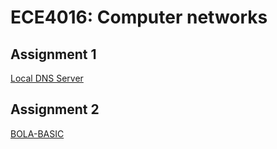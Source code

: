 # ECE4016: Computer networks

## Assignment 1
[Local DNS Server](https://github.com/Yifu-Tian/ECE4016/tree/main/Assignment1)

## Assignment 2
[BOLA-BASIC]()
